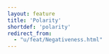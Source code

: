 ```yaml
---
layout: feature
title: 'Polarity'
shortdef: 'polarity'
redirect_from:
  - "u/feat/Negativeness.html"
---
```

<!-- Interlanguage links updated Út zář 29 20:31:37 CEST 2020 -->
